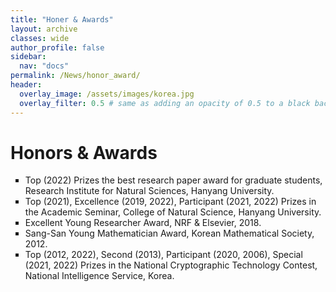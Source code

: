 ```yaml
---
title: "Honer & Awards"
layout: archive
classes: wide
author_profile: false
sidebar:
  nav: "docs"
permalink: /News/honor_award/
header:
  overlay_image: /assets/images/korea.jpg
  overlay_filter: 0.5 # same as adding an opacity of 0.5 to a black background
---
```

# Honors & Awards

<ul type="square">
    <li>
        Top (2022) Prizes the best research paper award for graduate students, Research Institute for Natural Sciences, Hanyang University.
    </li>
    <li>
        Top (2021), Excellence (2019, 2022), Participant (2021, 2022) Prizes in the Academic Seminar, College of Natural Science, Hanyang University.
    </li>
    <li>
        Excellent Young Researcher Award, NRF & Elsevier, 2018.
    </li>
    <li>
        Sang-San Young Mathematician Award, Korean Mathematical Society, 2012. 
    </li>
    <li>
        Top (2012, 2022), Second (2013), Participant (2020, 2006), Special (2021, 2022) Prizes in the National Cryptographic Technology Contest, National Intelligence Service, Korea.
    </li>
</ul>
